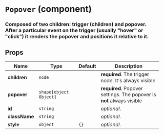 `Popover` (component)
=====================

### Composed of two children: trigger (children) and popover. After a particular event on the trigger (usually "hover" or "click") it renders the popover and positions it relative to it.

Props
-----

|Name|Type|Default|Description
|-|-|-|-
|**children**|<code>node</code>||**required**. The trigger node. It's always visible
|**popover**|<code>shape[object Object]</code>||**required**. Popover settings. The popover is **not** always visible
|**id**|<code>string</code>||*optional*. 
|**className**|<code>string</code>||*optional*. 
|**style**|<code>object</code>|`{}`|*optional*. 